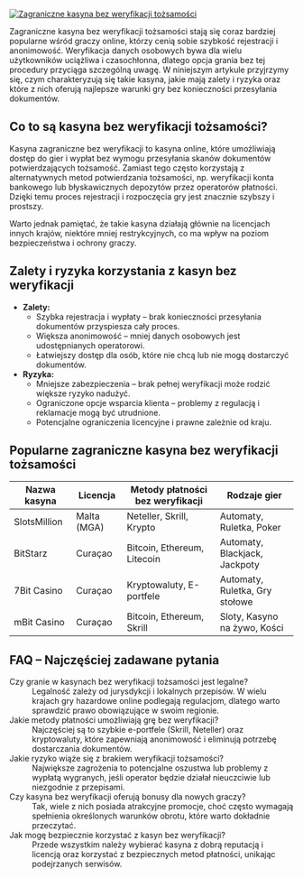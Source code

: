 [![Zagraniczne kasyna bez weryfikacji tożsamości](https://123-caf.pages.dev/gitsignup.png)](https://vrmoo.ru/Bt82HjjY)

<p>Zagraniczne kasyna bez weryfikacji tożsamości stają się coraz bardziej popularne wśród graczy online, którzy cenią sobie szybkość rejestracji i anonimowość. Weryfikacja danych osobowych bywa dla wielu użytkowników uciążliwa i czasochłonna, dlatego opcja grania bez tej procedury przyciąga szczególną uwagę. W niniejszym artykule przyjrzymy się, czym charakteryzują się takie kasyna, jakie mają zalety i ryzyka oraz które z nich oferują najlepsze warunki gry bez konieczności przesyłania dokumentów.</p>  <h2>Co to są kasyna bez weryfikacji tożsamości?</h2> <p>Kasyna zagraniczne bez weryfikacji to kasyna online, które umożliwiają dostęp do gier i wypłat bez wymogu przesyłania skanów dokumentów potwierdzających tożsamość. Zamiast tego często korzystają z alternatywnych metod potwierdzania tożsamości, np. weryfikacji konta bankowego lub błyskawicznych depozytów przez operatorów płatności. Dzięki temu proces rejestracji i rozpoczęcia gry jest znacznie szybszy i prostszy.</p> <p>Warto jednak pamiętać, że takie kasyna działają głównie na licencjach innych krajów, niektóre mniej restrykcyjnych, co ma wpływ na poziom bezpieczeństwa i ochrony graczy.</p>  <h2>Zalety i ryzyka korzystania z kasyn bez weryfikacji</h2> <ul>   <li><strong>Zalety:</strong>     <ul>       <li>Szybka rejestracja i wypłaty – brak konieczności przesyłania dokumentów przyspiesza cały proces.</li>       <li>Większa anonimowość – mniej danych osobowych jest udostępnianych operatorowi.</li>       <li>Łatwiejszy dostęp dla osób, które nie chcą lub nie mogą dostarczyć dokumentów.</li>     </ul>   </li>   <li><strong>Ryzyka:</strong>     <ul>       <li>Mniejsze zabezpieczenia – brak pełnej weryfikacji może rodzić większe ryzyko nadużyć.</li>       <li>Ograniczone opcje wsparcia klienta – problemy z regulacją i reklamacje mogą być utrudnione.</li>       <li>Potencjalne ograniczenia licencyjne i prawne zależnie od kraju.</li>     </ul>   </li> </ul>  <h2>Popularne zagraniczne kasyna bez weryfikacji tożsamości</h2> <table>   <thead>     <tr>       <th>Nazwa kasyna</th>       <th>Licencja</th>       <th>Metody płatności bez weryfikacji</th>       <th>Rodzaje gier</th>     </tr>   </thead>   <tbody>     <tr>       <td>SlotsMillion</td>       <td>Malta (MGA)</td>       <td>Neteller, Skrill, Krypto</td>       <td>Automaty, Ruletka, Poker</td>     </tr>     <tr>       <td>BitStarz</td>       <td>Curaçao</td>       <td>Bitcoin, Ethereum, Litecoin</td>       <td>Automaty, Blackjack, Jackpoty</td>     </tr>     <tr>       <td>7Bit Casino</td>       <td>Curaçao</td>       <td>Kryptowaluty, E-portfele</td>       <td>Automaty, Ruletka, Gry stołowe</td>     </tr>     <tr>       <td>mBit Casino</td>       <td>Curaçao</td>       <td>Bitcoin, Ethereum, Skrill</td>       <td>Sloty, Kasyno na żywo, Kości</td>     </tr>   </tbody> </table>  <h2>FAQ – Najczęściej zadawane pytania</h2> <dl>   <dt>Czy granie w kasynach bez weryfikacji tożsamości jest legalne?</dt>   <dd>Legalność zależy od jurysdykcji i lokalnych przepisów. W wielu krajach gry hazardowe online podlegają regulacjom, dlatego warto sprawdzić prawo obowiązujące w swoim regionie.</dd>    <dt>Jakie metody płatności umożliwiają grę bez weryfikacji?</dt>   <dd>Najczęściej są to szybkie e-portfele (Skrill, Neteller) oraz kryptowaluty, które zapewniają anonimowość i eliminują potrzebę dostarczania dokumentów.</dd>    <dt>Jakie ryzyko wiąże się z brakiem weryfikacji tożsamości?</dt>   <dd>Największe zagrożenia to potencjalne oszustwa lub problemy z wypłatą wygranych, jeśli operator będzie działał nieuczciwie lub niezgodnie z przepisami.</dd>    <dt>Czy kasyna bez weryfikacji oferują bonusy dla nowych graczy?</dt>   <dd>Tak, wiele z nich posiada atrakcyjne promocje, choć często wymagają spełnienia określonych warunków obrotu, które warto dokładnie przeczytać.</dd>    <dt>Jak mogę bezpiecznie korzystać z kasyn bez weryfikacji?</dt>   <dd>Przede wszystkim należy wybierać kasyna z dobrą reputacją i licencją oraz korzystać z bezpiecznych metod płatności, unikając podejrzanych serwisów.</dd> </dl>
